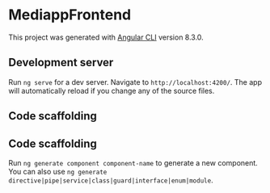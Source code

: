 # MediappFrontend

This project was generated with [Angular CLI](https://github.com/angular/angular-cli) version 8.3.0.

## Development server

Run `ng serve` for a dev server. Navigate to `http://localhost:4200/`. The app will automatically reload if you change any of the source files.

## Code scaffolding
## Code scaffolding

Run `ng generate component component-name` to generate a new component. You can also use `ng generate directive|pipe|service|class|guard|interface|enum|module`.



